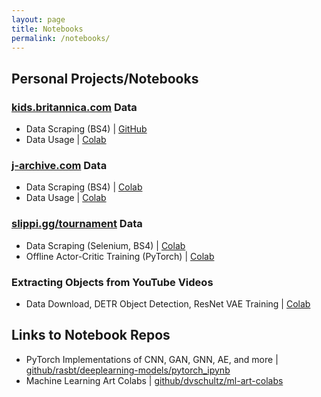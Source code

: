 ```yaml
---
layout: page
title: Notebooks
permalink: /notebooks/
---
```


## Personal Projects/Notebooks

### [kids.britannica.com](https://kids.britannica.com) Data
  * Data Scraping (BS4) | [GitHub](https://github.com/josephcappadona/kids_britannica/tree/dev/kids_britannica)
  * Data Usage | [Colab](https://colab.research.google.com/drive/1r1xf4Xnk2Vej_l6GxiqFkxg89YFBqYQY)
  
### [j-archive.com](https://j-archive.com) Data
  * Data Scraping (BS4) | [Colab](https://colab.research.google.com/drive/1Md2zFZivl3QgXmuUNMjIT2mDLgB158gY)
  * Data Usage | [Colab](https://colab.research.google.com/drive/1X99ypJ3E_6jrc76I5DnMKrjgkmezEGvv)

### [slippi.gg/tournament](https://slippi.gg/tournaments) Data
  * Data Scraping (Selenium, BS4) | [Colab](https://colab.research.google.com/drive/1Os4pK85UWkOmBO-7Mwq6cF9geWYEglSZ)
  * Offline Actor-Critic Training (PyTorch) | [Colab](https://colab.research.google.com/drive/1cOEV2DYb86r2oujalaSt-c68CpnzHRjZ)

### Extracting Objects from YouTube Videos
  * Data Download, DETR Object Detection, ResNet VAE Training | [Colab](https://github.com/josephcappadona/machine-learning-notebooks/blob/main/vision/%5BPyTorch%5D%20YouTube%20ResNetVAE.ipynb)
  
## Links to Notebook Repos  
  * PyTorch Implementations of CNN, GAN, GNN, AE, and more | [github/rasbt/deeplearning-models/pytorch_ipynb](https://github.com/rasbt/deeplearning-models/tree/master/pytorch_ipynb)
  * Machine Learning Art Colabs | [github/dvschultz/ml-art-colabs](https://github.com/dvschultz/ml-art-colabs)
